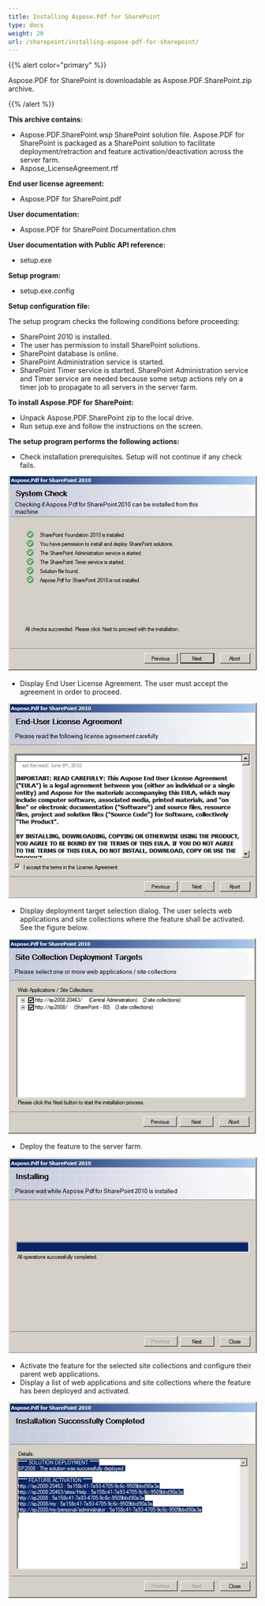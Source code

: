 ```yaml
---
title: Installing Aspose.Pdf for SharePoint
type: docs
weight: 20
url: /sharepoint/installing-aspose-pdf-for-sharepoint/
---
```


{{% alert color="primary" %}} 

Aspose.PDF for SharePoint is downloadable as Aspose.PDF.SharePoint.zip archive.

{{% /alert %}} 

**This archive contains:**

- Aspose.PDF.SharePoint.wsp
  SharePoint solution file. Aspose.PDF for SharePoint is packaged as a SharePoint solution to facilitate deployment/retraction and feature activation/deactivation across the server farm.
- Aspose_LicenseAgreement.rtf

**End user license agreement:**

- Aspose.PDF for SharePoint.pdf

**User documentation:**

- Aspose.PDF for SharePoint Documentation.chm

**User documentation with Public API reference:**

- setup.exe

**Setup program:**

- setup.exe.config

**Setup configuration file:**

The setup program checks the following conditions before proceeding:

- SharePoint 2010 is installed.
- The user has permission to install SharePoint solutions.
- SharePoint database is online.
- SharePoint Administration service is started.
- SharePoint Timer service is started. SharePoint Administration service and Timer service are needed because some setup actions rely on a timer job to propagate to all servers in the server farm.

**To install Aspose.PDF for SharePoint:**

- Unpack Aspose.PDF.SharePoint zip to the local drive.
- Run setup.exe and follow the instructions on the screen.

**The setup program performs the following actions:**

- Check installation prerequisites. Setup will not continue if any check fails. 

![todo:image_alt_text](installing-aspose-pdf-for-sharepoint_1.png)



- Display End User License Agreement. The user must accept the agreement in order to proceed. 

![todo:image_alt_text](installing-aspose-pdf-for-sharepoint_2.png)



- Display deployment target selection dialog. The user selects web applications and site collections where the feature shall be activated. See the figure below. 

![todo:image_alt_text](installing-aspose-pdf-for-sharepoint_3.png)



- Deploy the feature to the server farm. 

![todo:image_alt_text](installing-aspose-pdf-for-sharepoint_4.png)



- Activate the feature for the selected site collections and configure their parent web applications.
- Display a list of web applications and site collections where the feature has been deployed and activated. 

![todo:image_alt_text](installing-aspose-pdf-for-sharepoint_5.png)
